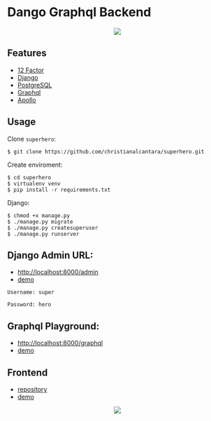 Dango Graphql Backend
=====================

<p align="center">
  <img src="https://alexiej.github.io/assets/img/1535976062785.0faaab3f.png" />
</p>

Features
--------

-   [12 Factor](http://12factor.net/)
-   [Django](https://www.djangoproject.com/)
-   [PostgreSQL](https://www.postgresql.org/)
-   [Graphql](https://graphql.org/)
-   [Apollo](https://www.apollographql.com/)

Usage
-----

Clone `superhero`:

    $ git clone https://github.com/christianalcantara/superhero.git

Create enviroment:

    $ cd superhero
    $ virtualenv venv
    $ pip install -r requirements.txt

Django:

    $ chmod +x manage.py
    $ ./manage.py migrate
    $ ./manage.py createsuperuser
    $ ./manage.py runserver

Django Admin URL:
-----------------
 - [http://localhost:8000/admin](http://localhost:8000/admin)
 - [demo](https://superheroback.herokuapp.com/admin)

 `Username: super`

 `Password: hero`

Graphql Playground:
-------------------
 - [http://localhost:8000/graphql](http://localhost:8000/graphql)
 - [demo](https://superheroback.herokuapp.com/graphql)

Frontend
--------
 - [repository](https://github.com/christianalcantara/vue-graphql-frontend)
 - [demo](https://superherofront.herokuapp.com/)

<p align="center">
  <img src="https://i.imgur.com/vgFIAaH.png" />
</p>
